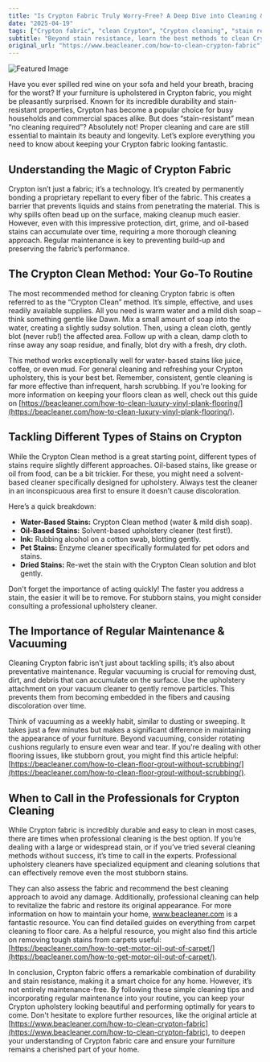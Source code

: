 ```yaml
---
title: "Is Crypton Fabric Truly Worry-Free? A Deep Dive into Cleaning & Care"
date: "2025-04-19"
tags: ["Crypton fabric", "clean Crypton", "Crypton cleaning", "stain removal", "furniture cleaning", "upholstery cleaning", "fabric care"]
subtitle: "Beyond stain resistance, learn the best methods to clean Crypton upholstery and keep your furniture looking its best for years to come."
original_url: "https://www.beacleaner.com/how-to-clean-crypton-fabric"
---
```




![Featured Image](https://res.cloudinary.com/dnm0udlvz/image/upload/v1745050599/article_image_59_w0sf2x.jpg)

Have you ever spilled red wine on your sofa and held your breath, bracing for the worst? If your furniture is upholstered in Crypton fabric, you might be pleasantly surprised. Known for its incredible durability and stain-resistant properties, Crypton has become a popular choice for busy households and commercial spaces alike. But does “stain-resistant” mean “no cleaning required”? Absolutely not! Proper cleaning and care are still essential to maintain its beauty and longevity. Let’s explore everything you need to know about keeping your Crypton fabric looking fantastic.

## Understanding the Magic of Crypton Fabric

Crypton isn’t just a fabric; it’s a technology. It’s created by permanently bonding a proprietary repellant to every fiber of the fabric. This creates a barrier that prevents liquids and stains from penetrating the material. This is why spills often bead up on the surface, making cleanup much easier. However, even with this impressive protection, dirt, grime, and oil-based stains can accumulate over time, requiring a more thorough cleaning approach. Regular maintenance is key to preventing build-up and preserving the fabric’s performance. 

## The Crypton Clean Method: Your Go-To Routine

The most recommended method for cleaning Crypton fabric is often referred to as the “Crypton Clean” method. It’s simple, effective, and uses readily available supplies. All you need is warm water and a mild dish soap – think something gentle like Dawn. Mix a small amount of soap into the water, creating a slightly sudsy solution. Then, using a clean cloth, gently blot (never rub!) the affected area. Follow up with a clean, damp cloth to rinse away any soap residue, and finally, blot dry with a fresh, dry cloth. 

This method works exceptionally well for water-based stains like juice, coffee, or even mud. For general cleaning and refreshing your Crypton upholstery, this is your best bet. Remember, consistent, gentle cleaning is far more effective than infrequent, harsh scrubbing. If you're looking for more information on keeping your floors clean as well, check out this guide on [https://beacleaner.com/how-to-clean-luxury-vinyl-plank-flooring/](https://beacleaner.com/how-to-clean-luxury-vinyl-plank-flooring/).

## Tackling Different Types of Stains on Crypton

While the Crypton Clean method is a great starting point, different types of stains require slightly different approaches. Oil-based stains, like grease or oil from food, can be a bit trickier. For these, you might need a solvent-based cleaner specifically designed for upholstery. Always test the cleaner in an inconspicuous area first to ensure it doesn’t cause discoloration. 

Here’s a quick breakdown:

*   **Water-Based Stains:** Crypton Clean method (water & mild dish soap).
*   **Oil-Based Stains:** Solvent-based upholstery cleaner (test first!).
*   **Ink:** Rubbing alcohol on a cotton swab, blotting gently.
*   **Pet Stains:** Enzyme cleaner specifically formulated for pet odors and stains.
*   **Dried Stains:** Re-wet the stain with the Crypton Clean solution and blot gently.

Don't forget the importance of acting quickly! The faster you address a stain, the easier it will be to remove. For stubborn stains, you might consider consulting a professional upholstery cleaner.

## The Importance of Regular Maintenance & Vacuuming

Cleaning Crypton fabric isn’t just about tackling spills; it’s also about preventative maintenance. Regular vacuuming is crucial for removing dust, dirt, and debris that can accumulate on the surface. Use the upholstery attachment on your vacuum cleaner to gently remove particles. This prevents them from becoming embedded in the fibers and causing discoloration over time. 

Think of vacuuming as a weekly habit, similar to dusting or sweeping. It takes just a few minutes but makes a significant difference in maintaining the appearance of your furniture. Beyond vacuuming, consider rotating cushions regularly to ensure even wear and tear. If you're dealing with other flooring issues, like stubborn grout, you might find this article helpful: [https://beacleaner.com/how-to-clean-floor-grout-without-scrubbing/](https://beacleaner.com/how-to-clean-floor-grout-without-scrubbing/).

## When to Call in the Professionals for Crypton Cleaning

While Crypton fabric is incredibly durable and easy to clean in most cases, there are times when professional cleaning is the best option. If you’re dealing with a large or widespread stain, or if you’ve tried several cleaning methods without success, it’s time to call in the experts. Professional upholstery cleaners have specialized equipment and cleaning solutions that can effectively remove even the most stubborn stains. 

They can also assess the fabric and recommend the best cleaning approach to avoid any damage. Additionally, professional cleaning can help to revitalize the fabric and restore its original appearance. For more information on how to maintain your home, www.beacleaner.com is a fantastic resource. You can find detailed guides on everything from carpet cleaning to floor care. As a helpful resource, you might also find this article on removing tough stains from carpets useful: [https://beacleaner.com/how-to-get-motor-oil-out-of-carpet/](https://beacleaner.com/how-to-get-motor-oil-out-of-carpet/).



In conclusion, Crypton fabric offers a remarkable combination of durability and stain resistance, making it a smart choice for any home. However, it’s not entirely maintenance-free. By following these simple cleaning tips and incorporating regular maintenance into your routine, you can keep your Crypton upholstery looking beautiful and performing optimally for years to come. Don't hesitate to explore further resources, like the original article at [https://www.beacleaner.com/how-to-clean-crypton-fabric](https://www.beacleaner.com/how-to-clean-crypton-fabric), to deepen your understanding of Crypton fabric care and ensure your furniture remains a cherished part of your home.